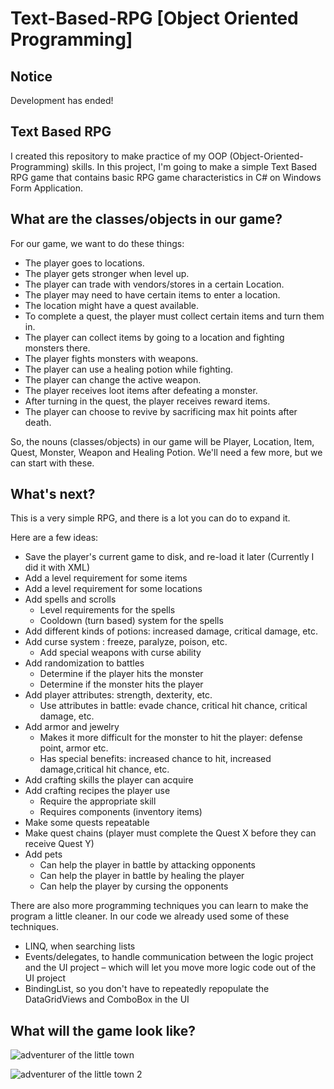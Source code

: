 # Text-Based-RPG [Object Oriented Programming]

## Notice

Development has ended!

## Text Based RPG

I created this repository to make practice of my OOP (Object-Oriented-Programming) skills. In this project, I'm going to make a simple Text Based RPG game that contains basic RPG game characteristics in C# on Windows Form Application.

## What are the classes/objects in our game?

For our game, we want to do these things:

* The player goes to locations.
* The player gets stronger when level up.
* The player can trade with vendors/stores in a certain Location.
* The player may need to have certain items to enter a location.
* The location might have a quest available.
* To complete a quest, the player must collect certain items and turn them in.
* The player can collect items by going to a location and fighting monsters there.
* The player fights monsters with weapons.
* The player can use a healing potion while fighting.
* The player can change the active weapon.
* The player receives loot items after defeating a monster.
* After turning in the quest, the player receives reward items.
* The player can choose to revive by sacrificing max hit points after death.

So, the nouns (classes/objects) in our game will be Player, Location, Item, Quest, Monster, Weapon and Healing Potion. We'll need a few more, but we can start with these.

## What's next?
This is a very simple RPG, and there is a lot you can do to expand it.

Here are a few ideas:

* Save the player's current game to disk, and re-load it later (Currently I did it with XML)
* Add a level requirement for some items
* Add a level requirement for some locations
* Add spells and scrolls
  * Level requirements for the spells
  * Cooldown (turn based) system for the spells
* Add different kinds of potions: increased damage, critical damage, etc.
* Add curse system : freeze, paralyze, poison, etc.
  * Add special weapons with curse ability
* Add randomization to battles
  * Determine if the player hits the monster
  * Determine if the monster hits the player
* Add player attributes: strength, dexterity, etc.
  * Use attributes in battle: evade chance, critical hit chance, critical damage, etc.
* Add armor and jewelry
  * Makes it more difficult for the monster to hit the player: defense point, armor etc.
  * Has special benefits: increased chance to hit, increased damage,critical hit chance, etc.
* Add crafting skills the player can acquire
* Add crafting recipes the player use
  * Require the appropriate skill
  * Requires components (inventory items)
* Make some quests repeatable
* Make quest chains (player must complete the Quest X before they can receive Quest Y)
* Add pets
  * Can help the player in battle by attacking opponents
  * Can help the player in battle by healing the player
  * Can help the player by cursing the opponents

There are also more programming techniques you can learn to make the program a little cleaner. In our code we already used some of these techniques.

* LINQ, when searching lists
* Events/delegates, to handle communication between the logic project and the UI project – which will let you move more logic code out of the UI project
* BindingList, so you don't have to repeatedly repopulate the DataGridViews and ComboBox in the UI

## What will the game look like?

![adventurer of the little town](https://user-images.githubusercontent.com/42182119/46920486-a102ff00-cff7-11e8-9c42-8cb35769d625.jpg)

![adventurer of the little town 2](https://user-images.githubusercontent.com/42182119/46920511-07881d00-cff8-11e8-9e3d-e3145c6d756f.jpg)
